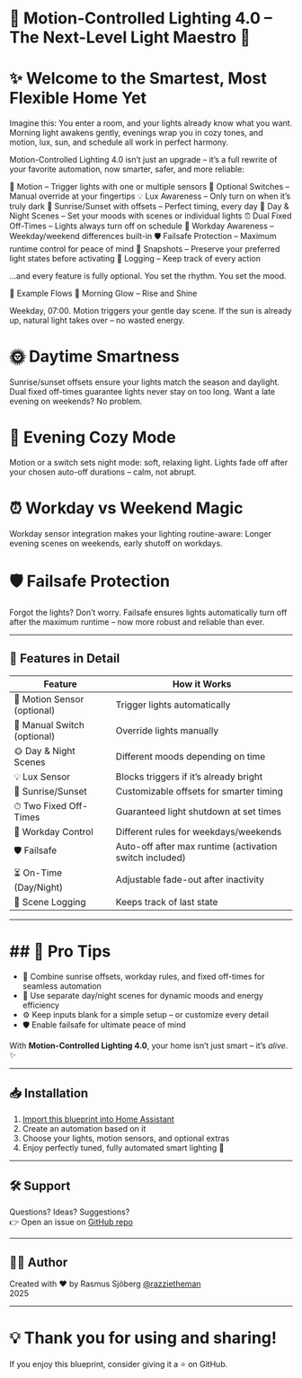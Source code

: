 # 🌟 Motion-Controlled Lighting 4.0 – The Next-Level Light Maestro 🌟

# ✨ Welcome to the Smartest, Most Flexible Home Yet

Imagine this:
You enter a room, and your lights already know what you want.
Morning light awakens gently, evenings wrap you in cozy tones, and motion, lux, sun, and schedule all work in perfect harmony.

Motion-Controlled Lighting 4.0 isn’t just an upgrade – it’s a full rewrite of your favorite automation, now smarter, safer, and more reliable:

🚶 Motion – Trigger lights with one or multiple sensors
🔘 Optional Switches – Manual override at your fingertips
💡 Lux Awareness – Only turn on when it’s truly dark
🌅 Sunrise/Sunset with offsets – Perfect timing, every day
🎨 Day & Night Scenes – Set your moods with scenes or individual lights
⏰ Dual Fixed Off-Times – Lights always turn off on schedule
📅 Workday Awareness – Weekday/weekend differences built-in
🛡️ Failsafe Protection – Maximum runtime control for peace of mind
📸 Snapshots – Preserve your preferred light states before activating
📝 Logging – Keep track of every action

…and every feature is fully optional. You set the rhythm. You set the mood.

🌅 Example Flows
🌄 Morning Glow – Rise and Shine

Weekday, 07:00. Motion triggers your gentle day scene.
If the sun is already up, natural light takes over – no wasted energy.

# 🌞 Daytime Smartness

Sunrise/sunset offsets ensure your lights match the season and daylight.
Dual fixed off-times guarantee lights never stay on too long.
Want a late evening on weekends? No problem.

# 🌙 Evening Cozy Mode

Motion or a switch sets night mode: soft, relaxing light.
Lights fade off after your chosen auto-off durations – calm, not abrupt.

# ⏰ Workday vs Weekend Magic

Workday sensor integration makes your lighting routine-aware:
Longer evening scenes on weekends, early shutoff on workdays.

# 🛡️ Failsafe Protection

Forgot the lights? Don’t worry.
Failsafe ensures lights automatically turn off after the maximum runtime – now more robust and reliable than ever.  

---

## 🔧 Features in Detail

| Feature | How it Works |
|---------|--------------|
| 🚶 Motion Sensor (optional) | Trigger lights automatically |
| 🔘 Manual Switch (optional) | Override lights manually |
| 🌞 Day & Night Scenes | Different moods depending on time |
| 💡 Lux Sensor | Blocks triggers if it’s already bright |
| 🌅 Sunrise/Sunset | Customizable offsets for smarter timing |
| ⏱ Two Fixed Off-Times | Guaranteed light shutdown at set times |
| 📅 Workday Control | Different rules for weekdays/weekends |
| 🛡️ Failsafe | Auto-off after max runtime (activation switch included) |
| ⏳ On-Time (Day/Night) | Adjustable fade-out after inactivity |
| 📝 Scene Logging | Keeps track of last state |

---

# ## 🌈 Pro Tips

- 🌅 Combine sunrise offsets, workday rules, and fixed off-times for seamless automation  
- 🎨 Use separate day/night scenes for dynamic moods and energy efficiency  
- ⚙️ Keep inputs blank for a simple setup – or customize every detail  
- 🛡️ Enable failsafe for ultimate peace of mind  

With **Motion-Controlled Lighting 4.0**, your home isn’t just smart – it’s _alive_. ✨

---

## 📥 Installation
1. [Import this blueprint into Home Assistant](https://my.home-assistant.io/redirect/blueprint_import/?blueprint_url=https://github.com/razzietheman/Advanced-Motion-Activated-Light-Blueprint/blob/main/Smarter_Lighting.yaml)  
2. Create an automation based on it  
3. Choose your lights, motion sensors, and optional extras  
4. Enjoy perfectly tuned, fully automated smart lighting 🎉

---

## 🛠 Support
Questions? Ideas? Suggestions?  
👉 Open an issue on [GitHub repo](https://github.com/razzietheman/Advanced-Motion-Activated-Light-Blueprint)

---

## 👨‍💻 Author
Created with ❤️ by Rasmus Sjöberg [@razzietheman](https://github.com/razzietheman)  
2025  

---

# 💡 Thank you for using and sharing!
If you enjoy this blueprint, consider giving it a ⭐ on GitHub.
